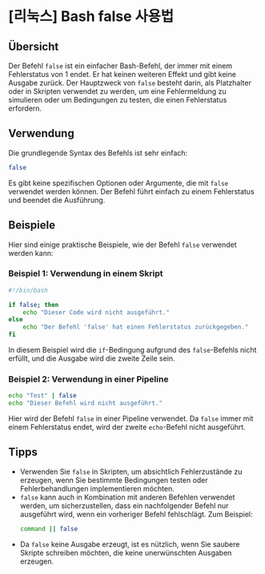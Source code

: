 # [리눅스] Bash false 사용법

## Übersicht
Der Befehl `false` ist ein einfacher Bash-Befehl, der immer mit einem Fehlerstatus von 1 endet. Er hat keinen weiteren Effekt und gibt keine Ausgabe zurück. Der Hauptzweck von `false` besteht darin, als Platzhalter oder in Skripten verwendet zu werden, um eine Fehlermeldung zu simulieren oder um Bedingungen zu testen, die einen Fehlerstatus erfordern.

## Verwendung
Die grundlegende Syntax des Befehls ist sehr einfach:

```bash
false
```

Es gibt keine spezifischen Optionen oder Argumente, die mit `false` verwendet werden können. Der Befehl führt einfach zu einem Fehlerstatus und beendet die Ausführung.

## Beispiele
Hier sind einige praktische Beispiele, wie der Befehl `false` verwendet werden kann:

### Beispiel 1: Verwendung in einem Skript
```bash
#!/bin/bash

if false; then
    echo "Dieser Code wird nicht ausgeführt."
else
    echo "Der Befehl 'false' hat einen Fehlerstatus zurückgegeben."
fi
```
In diesem Beispiel wird die `if`-Bedingung aufgrund des `false`-Befehls nicht erfüllt, und die Ausgabe wird die zweite Zeile sein.

### Beispiel 2: Verwendung in einer Pipeline
```bash
echo "Test" | false
echo "Dieser Befehl wird nicht ausgeführt."
```
Hier wird der Befehl `false` in einer Pipeline verwendet. Da `false` immer mit einem Fehlerstatus endet, wird der zweite `echo`-Befehl nicht ausgeführt.

## Tipps
- Verwenden Sie `false` in Skripten, um absichtlich Fehlerzustände zu erzeugen, wenn Sie bestimmte Bedingungen testen oder Fehlerbehandlungen implementieren möchten.
- `false` kann auch in Kombination mit anderen Befehlen verwendet werden, um sicherzustellen, dass ein nachfolgender Befehl nur ausgeführt wird, wenn ein vorheriger Befehl fehlschlägt. Zum Beispiel:
  ```bash
  command || false
  ```
- Da `false` keine Ausgabe erzeugt, ist es nützlich, wenn Sie saubere Skripte schreiben möchten, die keine unerwünschten Ausgaben erzeugen.